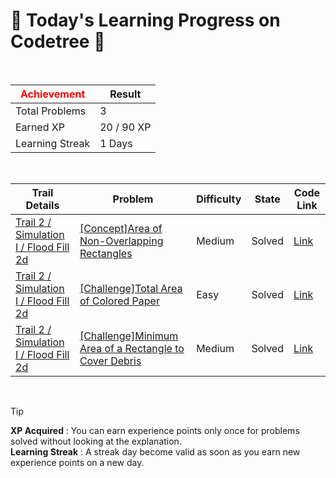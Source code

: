 # 🌲 Today's Learning Progress on Codetree 🌲

<br />

| <span style="color:red;display:block;text-align:center;"> **Achievement**</span> | Result |
|---|---|
|Total Problems| 3 |
| Earned XP | 20 / 90 XP |
| Learning Streak | 1 Days |

<br />

|Trail Details|Problem|Difficulty|State|Code Link|
|---|---|---|---|---|
|[Trail 2 / Simulation I / Flood Fill 2d](https://www.codetree.ai/trail-info/novice-mid/)|[[Concept]Area of Non-Overlapping Rectangles](https://www.codetree.ai/trails/complete/curated-cards/intro-area-of-non-overlapping-rectangle/)|Medium|Solved|[Link](https://github.com/linuschoudhury/codetree/blob/main/251015/Area%20of%20Non-Overlapping%20Rectangles/area-of-non-overlapping-rectangle.py)|
|[Trail 2 / Simulation I / Flood Fill 2d](https://www.codetree.ai/trail-info/novice-mid/)|[[Challenge]Total Area of Colored Paper](https://www.codetree.ai/trails/complete/curated-cards/challenge-the-total-area-of-colored-paper/)|Easy|Solved|[Link](https://github.com/linuschoudhury/codetree/blob/main/251015/Total%20Area%20of%20Colored%20Paper/the-total-area-of-colored-paper.py)|
|[Trail 2 / Simulation I / Flood Fill 2d](https://www.codetree.ai/trail-info/novice-mid/)|[[Challenge]Minimum Area of a Rectangle to Cover Debris](https://www.codetree.ai/trails/complete/curated-cards/challenge-minimum-area-of-rectangle-to-cover-debris/)|Medium|Solved|[Link](https://github.com/linuschoudhury/codetree/blob/main/251015/Minimum%20Area%20of%20a%20Rectangle%20to%20Cover%20Debris/minimum-area-of-rectangle-to-cover-debris.py)|


<br />

> [!TIP]
> **XP Acquired** : You can earn experience points only once for problems solved without looking at the explanation.  
> **Learning Streak** : A streak day become valid as soon as you earn new experience points on a new day.

